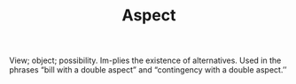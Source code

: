 ---
title: Aspect
permalink: "/definitions/aspect.html"
body: View; object; possibility. Im-plies the existence of alternatives. Used in the
  phrases “bill with a double aspect” and “contingency with a double aspect.’’
published_at: '2018-07-07'
layout: post
---